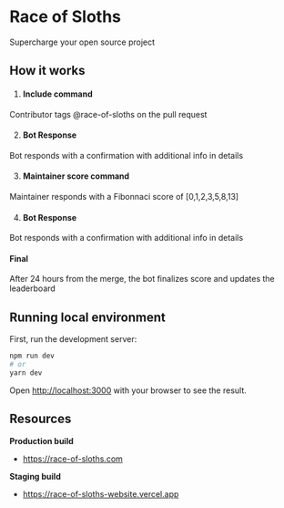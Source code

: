 
# Race of Sloths

Supercharge your open source project

## How it works

1. #### Include command
Contributor tags @race-of-sloths on the pull request

2. #### Bot Response
Bot responds with a confirmation with additional info in details

3. #### Maintainer score command
Maintainer responds with a Fibonnaci score of [0,1,2,3,5,8,13]

4. #### Bot Response
Bot responds with a confirmation with additional info in details

#### Final
After 24 hours from the merge, the bot finalizes score and updates the leaderboard

## Running local environment

First, run the development server:

```bash
npm run dev
# or
yarn dev
```

Open [http://localhost:3000](http://localhost:3000) with your browser to see the result.

## Resources

**Production build**
- https://race-of-sloths.com

**Staging build**
- https://race-of-sloths-website.vercel.app
